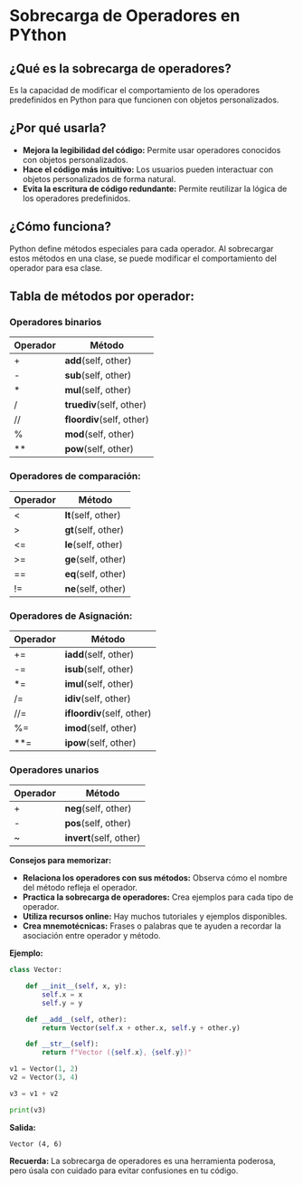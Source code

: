 # Sobrecarga de Operadores en PYthon 

## ¿Qué es la sobrecarga de operadores?

Es la capacidad de modificar el comportamiento de los operadores predefinidos en Python para que funcionen con objetos personalizados.

## ¿Por qué usarla?

* **Mejora la legibilidad del código:** Permite usar operadores conocidos con objetos personalizados.
* **Hace el código más intuitivo:** Los usuarios pueden interactuar con objetos personalizados de forma natural.
* **Evita la escritura de código redundante:** Permite reutilizar la lógica de los operadores predefinidos.

## ¿Cómo funciona?

Python define métodos especiales para cada operador. Al sobrecargar estos métodos en una clase, se puede modificar el comportamiento del operador para esa clase.

## Tabla de métodos por operador:



### Operadores binarios

| **Operador** | **Método**                |
| ------------ | ------------------------- |
| +            | __add__(self, other)      |
| -            | __sub__(self, other)      |
| *            | __mul__(self, other)      |
| /            | __truediv__(self, other)  |
| //           | __floordiv__(self, other) |
| %            | __mod__(self, other)      |
| **           | __pow__(self, other)      |


### Operadores de comparación:

| **Operador** | **Método**          |
| ------------ | ------------------- |
| <            | __lt__(self, other) |
| >            | __gt__(self, other) |
| <=           | __le__(self, other) |
| >=           | __ge__(self, other) |
| ==           | __eq__(self, other) |
| !=           | __ne__(self, other) |

### Operadores de Asignación:

| **Operador** | **Método**                 |
| ------------ | -------------------------- |
| +=           | __iadd__(self, other)      |
| -=           | __isub__(self, other)      |
| *=           | __imul__(self, other)      |
| /=           | __idiv__(self, other)      |
| //=          | __ifloordiv__(self, other) |
| %=           | __imod__(self, other)      |
| **=          | __ipow__(self, other)      |

### Operadores unarios

| **Operador** | **Método**              |
| ------------ | ----------------------- |
| +            | __neg__(self, other)    |
| -            | __pos__(self, other)    |
| ~            | __invert__(self, other) |

**Consejos para memorizar:**

* **Relaciona los operadores con sus métodos:** Observa cómo el nombre del método refleja el operador.
* **Practica la sobrecarga de operadores:** Crea ejemplos para cada tipo de operador.
* **Utiliza recursos online:** Hay muchos tutoriales y ejemplos disponibles.
* **Crea mnemotécnicas:** Frases o palabras que te ayuden a recordar la asociación entre operador y método.

**Ejemplo:**

```python
class Vector:

    def __init__(self, x, y):
        self.x = x
        self.y = y

    def __add__(self, other):
        return Vector(self.x + other.x, self.y + other.y)

    def __str__(self):
        return f"Vector ({self.x}, {self.y})"

v1 = Vector(1, 2)
v2 = Vector(3, 4)

v3 = v1 + v2

print(v3)
```

**Salida:**

```
Vector (4, 6)
```

**Recuerda:** La sobrecarga de operadores es una herramienta poderosa, pero úsala con cuidado para evitar confusiones en tu código.

